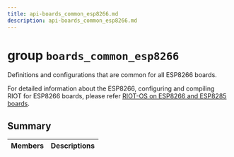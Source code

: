 ```yaml
---
title: api-boards_common_esp8266.md
description: api-boards_common_esp8266.md
---
```

# group `boards_common_esp8266` 

Definitions and configurations that are common for all ESP8266 boards.

For detailed information about the ESP8266, configuring and compiling RIOT for ESP8266 boards, please refer [RIOT-OS on ESP8266 and ESP8285 boards](#group__cpu__esp8266_1esp8266_riot).

## Summary

 Members                        | Descriptions                                
--------------------------------|---------------------------------------------

